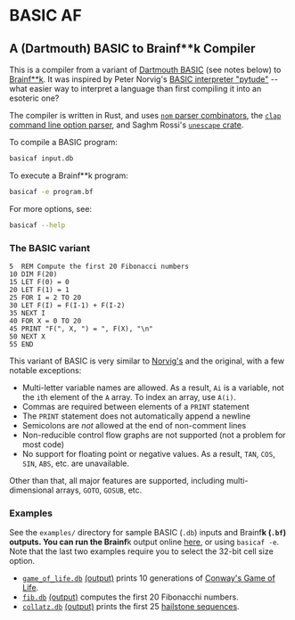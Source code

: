 # BASIC AF
## A (Dartmouth) BASIC to Brainf**k Compiler

This is a compiler from a variant of [Dartmouth BASIC](https://en.wikipedia.org/wiki/Dartmouth_BASIC) (see notes below) to [Brainf**k](https://en.wikipedia.org/wiki/Brainfuck). It was inspired by Peter Norvig's [BASIC interpreter "pytude"](https://github.com/norvig/pytudes/blob/master/ipynb/BASIC.ipynb) -- what easier way to interpret a language than first compiling it into an esoteric one?

The compiler is written in Rust, and uses [`nom` parser combinators](https://github.com/Geal/nom), the [`clap` command line option parser](https://clap.rs/), and Saghm Rossi's [`unescape` crate](https://github.com/saghm/unescape-rs).

To compile a BASIC program:
```bash
basicaf input.db
```

To execute a Brainf**k program:
```bash
basicaf -e program.bf
```

For more options, see:
```bash
basicaf --help
```

### The BASIC variant

```basic
5  REM Compute the first 20 Fibonacci numbers 
10 DIM F(20)
15 LET F(0) = 0
20 LET F(1) = 1
25 FOR I = 2 TO 20
30 LET F(I) = F(I-1) + F(I-2)
35 NEXT I
40 FOR X = 0 TO 20
45 PRINT "F(", X, ") = ", F(X), "\n"
50 NEXT X
55 END
```

This variant of BASIC is very similar to [Norvig's](https://github.com/norvig/pytudes/blob/master/ipynb/BASIC.ipynb) and the original, with a few notable exceptions:

* Multi-letter variable names are allowed. As a result, `Ai` is a variable, not the `i`th element of the `A` array. To index an array, use `A(i)`.
* Commas are required between elements of a `PRINT` statement
* The `PRINT` statement does not automatically append a newline
* Semicolons are *not* allowed at the end of non-comment lines
* Non-reducible control flow graphs are not supported (not a problem for most code)
* No support for floating point or negative values. As a result, `TAN`, `COS`, `SIN`, `ABS`, etc. are unavailable.

Other than that, all major features are supported, including multi-dimensional arrays, `GOTO`, `GOSUB`, etc.

### Examples

See the `examples/` directory for sample BASIC (`.db`) inputs and Brainf**k (`.bf`) outputs. You can run the Brainf**k output online [here](https://copy.sh/brainfuck), or using `basicaf -e`. Note that the last two examples require you to select the 32-bit cell size option.

* [`game_of_life.db`](https://raw.githubusercontent.com/RyanMarcus/basicaf/master/examples/game_of_life.db) [(output)](https://raw.githubusercontent.com/RyanMarcus/basicaf/master/examples/game_of_life.bf) prints 10 generations of [Conway's Game of Life](https://en.wikipedia.org/wiki/Conway%27s_Game_of_Life).
* [`fib.db`](https://raw.githubusercontent.com/RyanMarcus/basicaf/master/examples/fib.db) [(output)](https://raw.githubusercontent.com/RyanMarcus/basicaf/master/examples/fib.bf) computes the first 20 Fibonacchi numbers.
* [`collatz.db`](https://raw.githubusercontent.com/RyanMarcus/basicaf/master/examples/collatz.db) [(output)](https://raw.githubusercontent.com/RyanMarcus/basicaf/master/examples/collatz.bf) prints the first 25 [hailstone sequences](https://en.wikipedia.org/wiki/Collatz_conjecture).
